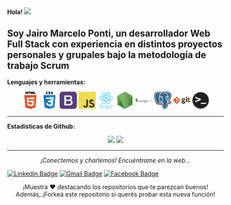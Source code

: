 <h4> Hola! <img src="https://raw.githubusercontent.com/verma-anushka/verma-anushka/master/gifs/wave.gif" width="30px"></h4>

Soy Jairo Marcelo Ponti, un desarrollador Web Full Stack con experiencia en distintos proyectos personales y grupales bajo la metodología de trabajo Scrum
---

**Lenguajes y herramientas:**

<p align="center">

  <div align="center">
  
   <code><img height="40" src="https://raw.githubusercontent.com/github/explore/80688e429a7d4ef2fca1e82350fe8e3517d3494d/topics/html/html.png"></code> <code><img height="40" src="https://raw.githubusercontent.com/github/explore/80688e429a7d4ef2fca1e82350fe8e3517d3494d/topics/css/css.png"></code> <code><img height="40" src="https://raw.githubusercontent.com/github/explore/80688e429a7d4ef2fca1e82350fe8e3517d3494d/topics/bootstrap/bootstrap.png"></code> <code><img height="40" src="https://raw.githubusercontent.com/github/explore/80688e429a7d4ef2fca1e82350fe8e3517d3494d/topics/javascript/javascript.png"></code> <code><img height="40" src="https://raw.githubusercontent.com/devicons/devicon/master/icons/react/react-original-wordmark.svg"></code> <code><img height="40" src="https://raw.githubusercontent.com/github/explore/80688e429a7d4ef2fca1e82350fe8e3517d3494d/topics/nodejs/nodejs.png"></code> <code><img height="40" src="https://raw.githubusercontent.com/github/explore/80688e429a7d4ef2fca1e82350fe8e3517d3494d/topics/mongodb/mongodb.png"></code> <code><img height="40" src="https://raw.githubusercontent.com/github/explore/80688e429a7d4ef2fca1e82350fe8e3517d3494d/topics/postgresql/postgresql.png"></code> <code><img height="40" src="https://raw.githubusercontent.com/github/explore/80688e429a7d4ef2fca1e82350fe8e3517d3494d/topics/git/git.png"></code> <code><img height="40" src="https://raw.githubusercontent.com/github/explore/80688e429a7d4ef2fca1e82350fe8e3517d3494d/topics/terminal/terminal.png"></code>

  </div>
  </p>

---

**Estadísticas de Github:**

<p align="center">
  
  <img src="https://github-readme-stats.vercel.app/api?username=JairoPonti&hide=stars&show_icons=true&theme=dracula&line_height=32">
  <img src="https://github-readme-stats.vercel.app/api/top-langs/?username=JairoPonti&count_private=true&theme=dracula">

</p>

---

<p align="center">
  <i>¡Conectemos y charlemos! Encuéntrame en la web...</i>
  
  
   [![Linkedin Badge](https://img.shields.io/badge/-JairoPonti-blue?style=flat-square&logo=Linkedin&logoColor=white&link=https://www.linkedin.com/in/jairo-marcelo-ponti-048016180)](https://www.linkedin.com/in/jairo-marcelo-ponti-048016180) 
   [![Gmail Badge](https://img.shields.io/badge/-jairomponti-c14438?style=flat-square&logo=Gmail&logoColor=white&link=mailto:jairomponti@gmail.com)](mailto:jairomponti@gmail.com)
   [![Facebook Badge](https://img.shields.io/badge/-jairo_ponti-036be4?style=flat-square&logo=Facebook&logoColor=white&link=https://web.facebook.com/jairomarcelo.ponti)](https://web.facebook.com/jairomarcelo.ponti)
 
 

  <p align="center">
¡Muestra ❤️ destacando los repositorios que te parezcan buenos!
    <br />
    Además, ¡Forkeá este repositorio si querés probar esta nueva función!
  </p>
</p>

<div align="right">
  
</div>
